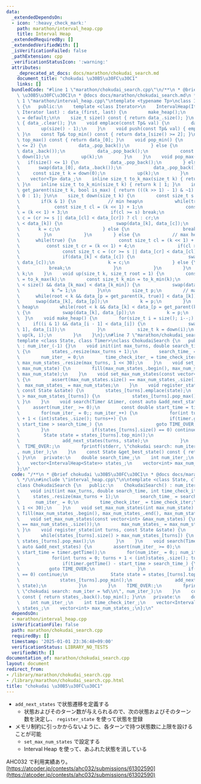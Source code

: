 ```yaml
---
data:
  _extendedDependsOn:
  - icon: ':heavy_check_mark:'
    path: marathon/interval_heap.cpp
    title: Interval Heap
  _extendedRequiredBy: []
  _extendedVerifiedWith: []
  _isVerificationFailed: false
  _pathExtension: cpp
  _verificationStatusIcon: ':warning:'
  attributes:
    _deprecated_at_docs: docs/marathon/chokudai_search.md
    document_title: "chokudai \u30B5\u30FC\u30C1"
    links: []
  bundledCode: "#line 1 \"marathon/chokudai_search.cpp\"\n/**\n * @brief chokudai\
    \ \u30B5\u30FC\u30C1\n * @docs docs/marathon/chokudai_search.md\n */\n\n#line\
    \ 1 \"marathon/interval_heap.cpp\"\ntemplate <typename Tp>\nclass IntervalHeap\
    \ {\n   public:\n    template <class Iterator>\n    IntervalHeap(Iterator first,\
    \ Iterator last) : data_(first, last) {\n        make_heap();\n    }\n    IntervalHeap()\
    \ = default;\n\n    size_t size() const { return data_.size(); }\n    void clear()\
    \ { data_.clear(); }\n    void emplace(const Tp& val) {\n        data_.push_back(val);\n\
    \        up(size() - 1);\n    }\n    void push(const Tp& val) { emplace(val);\
    \ }\n    const Tp& top_min() const { return data_[size() >= 2]; }\n    const Tp&\
    \ top_max() const { return data_[0]; }\n    void pop_min() {\n        if(size()\
    \ <= 2) {\n            data_.pop_back();\n        } else {\n            swap(data_[1],\
    \ data_.back());\n            data_.pop_back();\n            const size_t k =\
    \ down(1);\n            up(k);\n        }\n    }\n    void pop_max() {\n     \
    \   if(size() <= 1) {\n            data_.pop_back();\n        } else {\n     \
    \       swap(data_[0], data_.back());\n            data_.pop_back();\n       \
    \     const size_t k = down(0);\n            up(k);\n        }\n    }\n\n   private:\n\
    \    vector<Tp> data_;\n    inline size_t to_k_max(size_t k) { return k & ~1;\
    \ }\n    inline size_t to_k_min(size_t k) { return k | 1; }\n    inline size_t\
    \ get_parent(size_t k, bool is_max) { return (((k >> 1) - 1) & ~1) | (is_max ?\
    \ 0 : 1); }\n\n    size_t down(size_t k) {\n        const size_t s = size();\n\
    \        if(k & 1) {\n            // min heap\n            while(true) {\n   \
    \             const size_t cl = (k << 1) + 1;\n                const size_t cr\
    \ = (k << 1) + 3;\n                if(cl >= s) break;\n                const size_t\
    \ c = (cr >= s || data_[cl] < data_[cr]) ? cl : cr;\n                if(data_[c]\
    \ < data_[k]) {\n                    swap(data_[k], data_[c]);\n             \
    \       k = c;\n                } else {\n                    break;\n       \
    \         }\n            }\n        } else {\n            // max heap\n      \
    \      while(true) {\n                const size_t cl = (k << 1) + 2;\n      \
    \          const size_t cr = (k << 1) + 4;\n                if(cl >= s) break;\n\
    \                const size_t c = (cr >= s || data_[cr] < data_[cl]) ? cl : cr;\n\
    \                if(data_[k] < data_[c]) {\n                    swap(data_[k],\
    \ data_[c]);\n                    k = c;\n                } else {\n         \
    \           break;\n                }\n            }\n        }\n        return\
    \ k;\n    }\n    void up(size_t k, size_t root = 1) {\n        const size_t k_max\
    \ = to_k_max(k);\n        const size_t k_min = to_k_min(k);\n        if(k_min\
    \ < size() && data_[k_max] < data_[k_min]) {\n            swap(data_[k_max], data_[k_min]);\n\
    \            k ^= 1;\n        }\n\n        size_t p;\n        // max heap\n  \
    \      while(root < k && data_[p = get_parent(k, true)] < data_[k]) {\n      \
    \      swap(data_[k], data_[p]);\n            k = p;\n        }\n        // min\
    \ heap\n        while(root < k && data_[k] < data_[p = get_parent(k, false)])\
    \ {\n            swap(data_[k], data_[p]);\n            k = p;\n        }\n  \
    \  }\n    void make_heap() {\n        for(size_t i = size(); i--;) {\n       \
    \     if((i & 1) && data_[i - 1] < data_[i]) {\n                swap(data_[i -\
    \ 1], data_[i]);\n            }\n            size_t k = down(i);\n           \
    \ up(k, i);\n        }\n    }\n};\n#line 7 \"marathon/chokudai_search.cpp\"\n\n\
    template <class State, class Timer>\nclass ChokudaiSearch {\n   public:\n    ChokudaiSearch()\
    \ : num_iter_(-1) {}\n    void init(int max_turns, double search_time, int time_check_iter)\
    \ {\n        states_.resize(max_turns + 1);\n        search_time_ = search_time;\n\
    \        num_iter_ = 0;\n        time_check_iter_ = time_check_iter;\n       \
    \ max_num_states_.resize(max_turns, 1 << 30);\n    }\n    void set_max_num_states(int\
    \ max_num_state) {\n        fill(max_num_states_.begin(), max_num_states_.end(),\
    \ max_num_state);\n    }\n    void set_max_num_states(const vector<int> &max_num_states)\
    \ {\n        assert(max_num_states.size() == max_num_states_.size());\n      \
    \  max_num_states_ = max_num_states;\n    }\n    void register_state(int turns,\
    \ const State &state) {\n        states_[turns].emplace(state);\n        while(states_[turns].size()\
    \ > max_num_states_[turns]) {\n            states_[turns].pop_max();\n       \
    \ }\n    }\n    void search(Timer &timer, const auto &add_next_states) {\n   \
    \     assert(num_iter_ >= 0);\n        const double start_time = timer.getTime();\n\
    \        for(num_iter_ = 0;; num_iter_++) {\n            for(int turns = 0; turns\
    \ + 1 < (int)states_.size(); turns++) {\n                if(timer.getTime() -\
    \ start_time > search_time_) {\n                    goto TIME_OVER;\n        \
    \        }\n                if(states_[turns].size() == 0) continue;\n       \
    \         State state = states_[turns].top_min();\n                states_[turns].pop_min();\n\
    \                add_next_states(turns, state);\n            }\n        }\n  \
    \  TIME_OVER:;\n        fprintf(stderr, \"chokudai search: num_iter = %d\\n\"\
    , num_iter_);\n    }\n    const State &get_best_state() const { return states_.back().top_min();\
    \ }\n\n   private:\n    double search_time_;\n    int num_iter_;\n    int time_check_iter_;\n\
    \    vector<IntervalHeap<State>> states_;\n    vector<int> max_num_states_;\n\
    };\n"
  code: "/**\n * @brief chokudai \u30B5\u30FC\u30C1\n * @docs docs/marathon/chokudai_search.md\n\
    \ */\n\n#include \"interval_heap.cpp\"\n\ntemplate <class State, class Timer>\n\
    class ChokudaiSearch {\n   public:\n    ChokudaiSearch() : num_iter_(-1) {}\n\
    \    void init(int max_turns, double search_time, int time_check_iter) {\n   \
    \     states_.resize(max_turns + 1);\n        search_time_ = search_time;\n  \
    \      num_iter_ = 0;\n        time_check_iter_ = time_check_iter;\n        max_num_states_.resize(max_turns,\
    \ 1 << 30);\n    }\n    void set_max_num_states(int max_num_state) {\n       \
    \ fill(max_num_states_.begin(), max_num_states_.end(), max_num_state);\n    }\n\
    \    void set_max_num_states(const vector<int> &max_num_states) {\n        assert(max_num_states.size()\
    \ == max_num_states_.size());\n        max_num_states_ = max_num_states;\n   \
    \ }\n    void register_state(int turns, const State &state) {\n        states_[turns].emplace(state);\n\
    \        while(states_[turns].size() > max_num_states_[turns]) {\n           \
    \ states_[turns].pop_max();\n        }\n    }\n    void search(Timer &timer, const\
    \ auto &add_next_states) {\n        assert(num_iter_ >= 0);\n        const double\
    \ start_time = timer.getTime();\n        for(num_iter_ = 0;; num_iter_++) {\n\
    \            for(int turns = 0; turns + 1 < (int)states_.size(); turns++) {\n\
    \                if(timer.getTime() - start_time > search_time_) {\n         \
    \           goto TIME_OVER;\n                }\n                if(states_[turns].size()\
    \ == 0) continue;\n                State state = states_[turns].top_min();\n \
    \               states_[turns].pop_min();\n                add_next_states(turns,\
    \ state);\n            }\n        }\n    TIME_OVER:;\n        fprintf(stderr,\
    \ \"chokudai search: num_iter = %d\\n\", num_iter_);\n    }\n    const State &get_best_state()\
    \ const { return states_.back().top_min(); }\n\n   private:\n    double search_time_;\n\
    \    int num_iter_;\n    int time_check_iter_;\n    vector<IntervalHeap<State>>\
    \ states_;\n    vector<int> max_num_states_;\n};\n"
  dependsOn:
  - marathon/interval_heap.cpp
  isVerificationFile: false
  path: marathon/chokudai_search.cpp
  requiredBy: []
  timestamp: '2025-01-01 23:36:48+09:00'
  verificationStatus: LIBRARY_NO_TESTS
  verifiedWith: []
documentation_of: marathon/chokudai_search.cpp
layout: document
redirect_from:
- /library/marathon/chokudai_search.cpp
- /library/marathon/chokudai_search.cpp.html
title: "chokudai \u30B5\u30FC\u30C1"
---
```

- `add_next_states` で状態遷移を定義する
    - 状態およびそのターン数が与えられるので、次の状態およびそのターン数を決定し、 `register_state` を使って状態を登録
- メモリ制約に引っかからないように、各ターンで持つ状態数に上限を設けることが可能
    - `set_max_num_states` で設定する
    - Interval Heap を使って、あふれた状態を消している

AHC032 で利用実績あり。  
[https://atcoder.jp/contests/ahc032/submissions/61302590](https://atcoder.jp/contests/ahc032/submissions/61302590)
